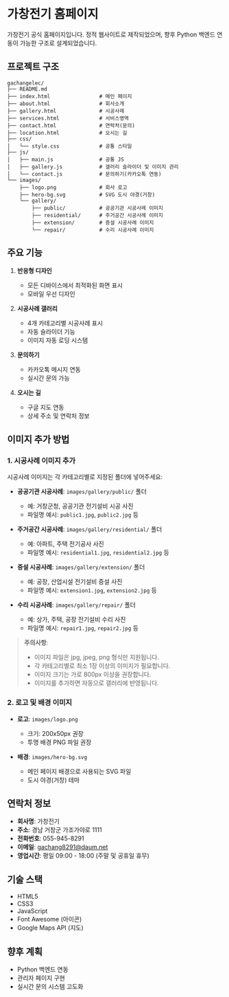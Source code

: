 # 가창전기 홈페이지

가창전기 공식 홈페이지입니다. 정적 웹사이트로 제작되었으며, 향후 Python 백엔드 연동이 가능한 구조로 설계되었습니다.

## 프로젝트 구조

```
gachangelec/
├── README.md
├── index.html                # 메인 페이지
├── about.html                # 회사소개
├── gallery.html              # 시공사례
├── services.html             # 서비스영역
├── contact.html              # 연락처(문의)
├── location.html             # 오시는 길
├── css/
│   └── style.css             # 공통 스타일
├── js/
│   ├── main.js               # 공통 JS
│   ├── gallery.js            # 갤러리 슬라이더 및 이미지 관리
│   └── contact.js            # 문의하기(카카오톡 연동)
└── images/
    ├── logo.png              # 회사 로고
    ├── hero-bg.svg           # SVG 도시 야경(거창)
    └── gallery/
        ├── public/           # 공공기관 시공사례 이미지
        ├── residential/      # 주거공간 시공사례 이미지
        ├── extension/        # 증설 시공사례 이미지
        └── repair/           # 수리 시공사례 이미지
```

## 주요 기능

1. **반응형 디자인**
   - 모든 디바이스에서 최적화된 화면 표시
   - 모바일 우선 디자인

2. **시공사례 갤러리**
   - 4개 카테고리별 시공사례 표시
   - 자동 슬라이더 기능
   - 이미지 자동 로딩 시스템

3. **문의하기**
   - 카카오톡 메시지 연동
   - 실시간 문의 가능

4. **오시는 길**
   - 구글 지도 연동
   - 상세 주소 및 연락처 정보

## 이미지 추가 방법

### 1. 시공사례 이미지 추가
시공사례 이미지는 각 카테고리별로 지정된 폴더에 넣어주세요:

- **공공기관 시공사례**: `images/gallery/public/` 폴더
  - 예: 거창군청, 공공기관 전기설비 시공 사진
  - 파일명 예시: `public1.jpg`, `public2.jpg` 등

- **주거공간 시공사례**: `images/gallery/residential/` 폴더
  - 예: 아파트, 주택 전기공사 사진
  - 파일명 예시: `residential1.jpg`, `residential2.jpg` 등

- **증설 시공사례**: `images/gallery/extension/` 폴더
  - 예: 공장, 산업시설 전기설비 증설 사진
  - 파일명 예시: `extension1.jpg`, `extension2.jpg` 등

- **수리 시공사례**: `images/gallery/repair/` 폴더
  - 예: 상가, 주택, 공장 전기설비 수리 사진
  - 파일명 예시: `repair1.jpg`, `repair2.jpg` 등

> **주의사항**:
> - 이미지 파일은 jpg, jpeg, png 형식만 지원됩니다.
> - 각 카테고리별로 최소 1장 이상의 이미지가 필요합니다.
> - 이미지 크기는 가로 800px 이상을 권장합니다.
> - 이미지를 추가하면 자동으로 갤러리에 반영됩니다.

### 2. 로고 및 배경 이미지
- **로고**: `images/logo.png`
  - 크기: 200x50px 권장
  - 투명 배경 PNG 파일 권장

- **배경**: `images/hero-bg.svg`
  - 메인 페이지 배경으로 사용되는 SVG 파일
  - 도시 야경(거창) 테마

## 연락처 정보

- **회사명**: 가창전기
- **주소**: 경남 거창군 가조가야로 1111
- **전화번호**: 055-945-8291
- **이메일**: gachang8291@daum.net
- **영업시간**: 평일 09:00 - 18:00 (주말 및 공휴일 휴무)

## 기술 스택

- HTML5
- CSS3
- JavaScript
- Font Awesome (아이콘)
- Google Maps API (지도)

## 향후 계획

- Python 백엔드 연동
- 관리자 페이지 구현
- 실시간 문의 시스템 고도화 